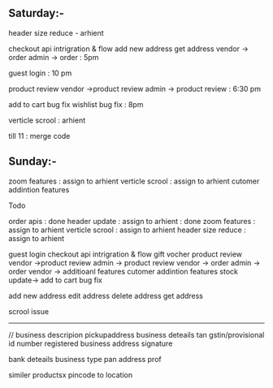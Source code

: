 
Saturday:-
----------

header size reduce - arhient

checkout api intrigration & flow
add new address
get address
vendor -> order
admin -> order        : 5pm

guest login    : 10 pm

product review
vendor ->product review
admin -> product review   : 6:30 pm



add to cart bug fix
wishlist bug fix  : 8pm

verticle scrool : arhient


till 11 : merge code


Sunday:-
---------

zoom features : assign to arhient
verticle scrool : assign to arhient
cutomer addintion features







Todo

order apis : done
header update : assign to arhient : done
zoom features : assign to arhient
verticle scrool : assign to arhient
header size reduce : assign to arhient

guest login 
checkout api intrigration & flow
gift vocher
product review
vendor ->product review
admin -> product review
vendor -> order
admin -> order
vendor -> additioanl features
cutomer addintion features
stock update->
add to cart bug fix

add new address
edit address
delete address
get address

scrool issue


-----------------------------------------



//
business descripion
pickupaddress
business deteails
tan
gstin/provisional id number
registered business address
signature


bank deteails
business type
pan
address prof 

similer productsx
pincode to location